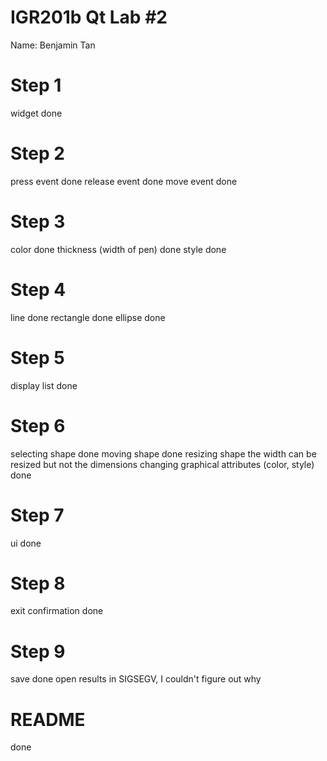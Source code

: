 # IGR201b Qt Lab #2

Name: Benjamin Tan

# Step 1

widget done

# Step 2

press event	done
release event	done
move event	done

# Step 3

color	done
thickness (width of pen)	done
style	done

# Step 4

line	done
rectangle	done
ellipse	done

# Step 5

display list	done

# Step 6

selecting shape	done
moving shape	done
resizing shape	the width can be resized but not the dimensions
changing graphical attributes (color, style)	done

# Step 7

ui	done

# Step 8

exit confirmation	done

# Step 9

save	done
open	results in SIGSEGV, I couldn't figure out why

# README

done
